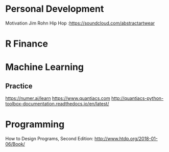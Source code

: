 
# Personal Development
Motivation Jim Rohn Hip Hop :https://soundcloud.com/abstractartwear

# R Finance


# Machine Learning
## Practice
https://numer.ai/learn
https://www.quantiacs.com
http://quantiacs-python-toolbox-documentation.readthedocs.io/en/latest/


# Programming

How to Design Programs, Second Edition: http://www.htdp.org/2018-01-06/Book/

